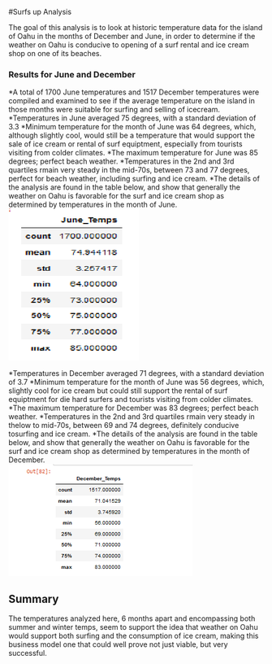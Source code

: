 #Surfs up Analysis

The goal of this analysis is to look at historic temperature data for the island of Oahu in the months of December and June, in order to determine if the weather on Oahu is conducive to opening of a surf rental and ice cream shop on one of its beaches. 

### Results for June and December 
*A total of 1700 June temperatures and 1517 December temperatures were compiled and examined to see if the average temperature on the island in those months were suitable for surfing and selling of icecream. 
*Temperatures in June averaged 75 degrees, with a standard deviation of 3.3
	*Minimum temperature for the month of June was 64 degrees, which, although slightly cool, would still be a temperature that would support the sale of ice cream or rental of surf equiptment, especially from tourists visiting from colder climates. 
	*The maximum temperature for June was 85 degrees; perfect beach weather.
	*Temperatures in the 2nd and 3rd quartiles rmain very steady in the mid-70s, between 73 and 77 degrees, perfect for beach weather, including surfing and ice cream. 
	*The details of the analysis are found in the table below, and show that generally the weather on Oahu is favorable for the surf and ice cream shop as determined by temperatures in the month of June.  
![This is an image](https://github.com/yvoatelep/surfs_up/blob/main/resources/June_temps.png)

*Temperatures in December averaged 71 degrees, with a standard deviation of 3.7
	*Minimum temperature for the month of June was 56 degrees, which, slightly cool for ice cream but could still support the rental of surf equiptment for die hard surfers and tourists visiting from colder climates. 
	*The maximum temperature for December was 83 degrees; perfect beach weather.
	*Temperatures in the 2nd and 3rd quartiles rmain very steady in thelow to mid-70s, between 69 and 74 degrees, definitely conducive tosurfing and ice cream. 
	*The details of the analysis are found in the table below, and show that generally the weather on Oahu is favorable for the surf and ice cream shop as determined by temperatures in the month of December.  
![This is an image](https://github.com/yvoatelep/surfs_up/blob/main/resources/Dec_Temps.png)

## Summary
The temperatures analyzed here, 6 months apart and encompassing both summer and winter temps, seem to support the idea that weather on Oahu would support both surfing and the consumption of ice cream, making this business model one that could well prove not just viable, but very successful. 

